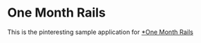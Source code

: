 # One Month Rails

This is the pinteresting sample application for
[*One Month Rails](http://onemonthrails.com)


